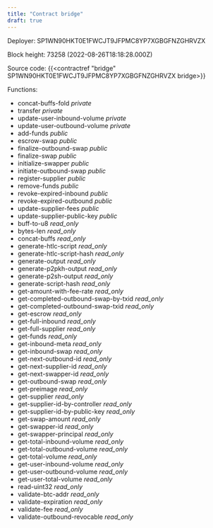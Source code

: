 ```yaml
---
title: "Contract bridge"
draft: true
---
```

Deployer: SP1WN90HKT0E1FWCJT9JFPMC8YP7XGBGFNZGHRVZX


 



Block height: 73258 (2022-08-26T18:18:28.000Z)

Source code: {{<contractref "bridge" SP1WN90HKT0E1FWCJT9JFPMC8YP7XGBGFNZGHRVZX bridge>}}

Functions:

* concat-buffs-fold _private_
* transfer _private_
* update-user-inbound-volume _private_
* update-user-outbound-volume _private_
* add-funds _public_
* escrow-swap _public_
* finalize-outbound-swap _public_
* finalize-swap _public_
* initialize-swapper _public_
* initiate-outbound-swap _public_
* register-supplier _public_
* remove-funds _public_
* revoke-expired-inbound _public_
* revoke-expired-outbound _public_
* update-supplier-fees _public_
* update-supplier-public-key _public_
* buff-to-u8 _read_only_
* bytes-len _read_only_
* concat-buffs _read_only_
* generate-htlc-script _read_only_
* generate-htlc-script-hash _read_only_
* generate-output _read_only_
* generate-p2pkh-output _read_only_
* generate-p2sh-output _read_only_
* generate-script-hash _read_only_
* get-amount-with-fee-rate _read_only_
* get-completed-outbound-swap-by-txid _read_only_
* get-completed-outbound-swap-txid _read_only_
* get-escrow _read_only_
* get-full-inbound _read_only_
* get-full-supplier _read_only_
* get-funds _read_only_
* get-inbound-meta _read_only_
* get-inbound-swap _read_only_
* get-next-outbound-id _read_only_
* get-next-supplier-id _read_only_
* get-next-swapper-id _read_only_
* get-outbound-swap _read_only_
* get-preimage _read_only_
* get-supplier _read_only_
* get-supplier-id-by-controller _read_only_
* get-supplier-id-by-public-key _read_only_
* get-swap-amount _read_only_
* get-swapper-id _read_only_
* get-swapper-principal _read_only_
* get-total-inbound-volume _read_only_
* get-total-outbound-volume _read_only_
* get-total-volume _read_only_
* get-user-inbound-volume _read_only_
* get-user-outbound-volume _read_only_
* get-user-total-volume _read_only_
* read-uint32 _read_only_
* validate-btc-addr _read_only_
* validate-expiration _read_only_
* validate-fee _read_only_
* validate-outbound-revocable _read_only_
